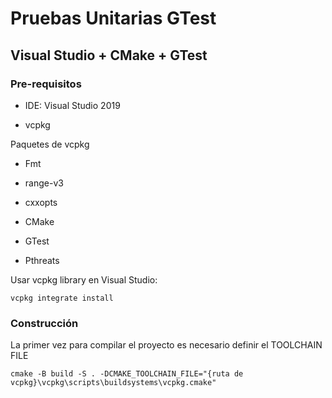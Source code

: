 # Pruebas Unitarias GTest

## Visual Studio + CMake + GTest

### Pre-requisitos

- IDE: Visual Studio 2019

- vcpkg

Paquetes de vcpkg 

- Fmt  

- range-v3 

- cxxopts 

- CMake 

- GTest 

- Pthreats 

Usar vcpkg library en Visual Studio: 
```
vcpkg integrate install 
```

### Construcción
La primer vez para compilar el proyecto es necesario definir el TOOLCHAIN FILE
```
cmake -B build -S . -DCMAKE_TOOLCHAIN_FILE="{ruta de vcpkg}\vcpkg\scripts\buildsystems\vcpkg.cmake" 
```
